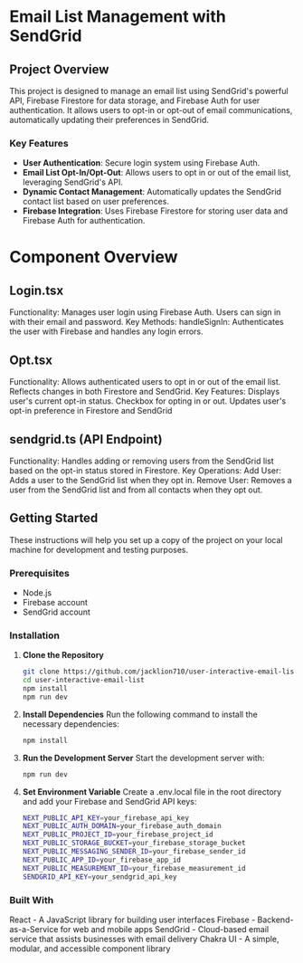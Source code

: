# Email List Management with SendGrid

## Project Overview

This project is designed to manage an email list using SendGrid's powerful API, Firebase Firestore for data storage, and Firebase Auth for user authentication. It allows users to opt-in or opt-out of email communications, automatically updating their preferences in SendGrid.

### Key Features

- **User Authentication**: Secure login system using Firebase Auth.
- **Email List Opt-In/Opt-Out**: Allows users to opt in or out of the email list, leveraging SendGrid's API.
- **Dynamic Contact Management**: Automatically updates the SendGrid contact list based on user preferences.
- **Firebase Integration**: Uses Firebase Firestore for storing user data and Firebase Auth for authentication.

# Component Overview

## Login.tsx

Functionality: Manages user login using Firebase Auth. Users can sign in with their email and password.
Key Methods:
handleSignIn: Authenticates the user with Firebase and handles any login errors.

## Opt.tsx

Functionality: Allows authenticated users to opt in or out of the email list. Reflects changes in both Firestore and SendGrid.
Key Features:
Displays user's current opt-in status.
Checkbox for opting in or out.
Updates user's opt-in preference in Firestore and SendGrid

## sendgrid.ts (API Endpoint)

Functionality: Handles adding or removing users from the SendGrid list based on the opt-in status stored in Firestore.
Key Operations:
Add User: Adds a user to the SendGrid list when they opt in.
Remove User: Removes a user from the SendGrid list and from all contacts when they opt out.

## Getting Started

These instructions will help you set up a copy of the project on your local machine for development and testing purposes.

### Prerequisites

- Node.js
- Firebase account
- SendGrid account

### Installation

1. **Clone the Repository**

   ```bash
   git clone https://github.com/jacklion710/user-interactive-email-list.git
   cd user-interactive-email-list
   npm install
   npm run dev
   ```

2. **Install Dependencies**
Run the following command to install the necessary dependencies:

    ```bash
    npm install
    ```
3. **Run the Development Server**
Start the development server with:

    ```bash
    npm run dev
    ```

4. **Set Environment Variable**
Create a .env.local file in the root directory and add your Firebase and SendGrid API keys:

    ```bash
    NEXT_PUBLIC_API_KEY=your_firebase_api_key
    NEXT_PUBLIC_AUTH_DOMAIN=your_firebase_auth_domain
    NEXT_PUBLIC_PROJECT_ID=your_firebase_project_id
    NEXT_PUBLIC_STORAGE_BUCKET=your_firebase_storage_bucket
    NEXT_PUBLIC_MESSAGING_SENDER_ID=your_firebase_sender_id
    NEXT_PUBLIC_APP_ID=your_firebase_app_id
    NEXT_PUBLIC_MEASUREMENT_ID=your_firebase_measurement_id
    SENDGRID_API_KEY=your_sendgrid_api_key
    ```

### Built With
React - A JavaScript library for building user interfaces
Firebase - Backend-as-a-Service for web and mobile apps
SendGrid - Cloud-based email service that assists businesses with email delivery
Chakra UI - A simple, modular, and accessible component library